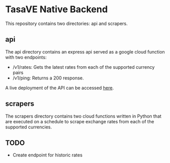 # TasaVE Native Backend

This repository contains two directories: api and scrapers.

## api
The api directory contains an express api served as a google cloud function with two endpoints:
- /v1/rates: Gets the latest rates from each of the supported currency pairs
- /v1/ping: Returns a 200 response.

A live deployment of the API can be accessed [here](https://api-5uzosi7y6a-uk.a.run.app/v1/rates).

## scrapers
The scrapers directory contains two cloud functions written in Python that are executed on a schedule to scrape exchange rates from each of the supported currencies.

## TODO
- Create endpoint for historic rates
